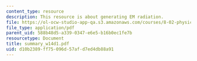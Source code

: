 ```yaml
---
content_type: resource
description: This resource is about generating EM radiation.
file: https://ol-ocw-studio-app-qa.s3.amazonaws.com/courses/8-02-physics-ii-electricity-and-magnetism-spring-2007/d10b2389ff75096d57afd7ed4db88a91_summary_w14d1.pdf
file_type: application/pdf
parent_uid: 588b48d5-a339-0347-e6e5-b16b0ec1fe7b
resourcetype: Document
title: summary_w14d1.pdf
uid: d10b2389-ff75-096d-57af-d7ed4db88a91
---
```

